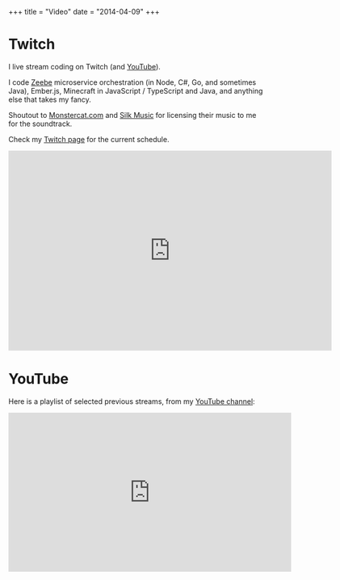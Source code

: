 +++
title = "Video"
date = "2014-04-09"
+++

# Twitch

I live stream coding on Twitch (and [YouTube]((https://www.youtube.com/channel/UCYT0zZ9ZJnyt8cvqO7e2p-w))). 

I code [Zeebe](https://zeebe.io) microservice orchestration (in Node, C#, Go, and sometimes Java), Ember.js, Minecraft in JavaScript / TypeScript and Java, and anything else that takes my fancy.

Shoutout to [Monstercat.com](https://monstercat.com) and [Silk Music](http://www.silk-music.com/) for licensing their music to me for the soundtrack. 

Check my [Twitch page](https://www.twitch.tv/thelegendaryjoshwulf) for the current schedule.

<div class="iframe-container">
<iframe src="https://embed.restream.io/player/index.html?token=5da38f5ba987504a52b8f1a9915d338a" width="640"
    height="396" frameborder="0" allowfullscreen></iframe>
</div>

# YouTube

Here is a playlist of selected previous streams, from my [YouTube channel](https://www.youtube.com/channel/UCYT0zZ9ZJnyt8cvqO7e2p-w):

<div class="iframe-container">
<iframe width="560" height="315" src="https://www.youtube.com/embed/videoseries?list=PLn1M3BHFMIoPgmZ4XKIJtvX3kVapI0a-p" frameborder="0" allow="autoplay; encrypted-media" allowfullscreen></iframe>
</div>